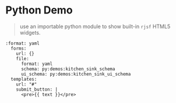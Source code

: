 # Python Demo

> use an importable python module to show built-in `rjsf` HTML5 widgets.

```{urljsf}
:format: yaml
  forms:
    url: {}
    file:
      format: yaml
      schema: py:demos:kitchen_sink_schema
      ui_schema: py:demos:kitchen_sink_ui_schema
  templates:
    url: "#"
    submit_button: |
      <pre>{{ text }}</pre>
```
